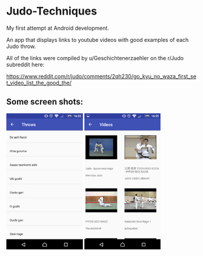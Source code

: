 # Judo-Techniques

My first attempt at Android development.

An app that displays links to youtube videos with good examples of each Judo throw.

All of the links were compiled by u/Geschichtenerzaehler on the r/Judo subreddit here:

https://www.reddit.com/r/judo/comments/2qh230/go_kyu_no_waza_first_set_video_list_the_good_the/

## Some screen shots:

<img src="https://raw.githubusercontent.com/reblou/judo-techniques/master/Screenshot_20180204-165510.png" width="40%">
<img src="https://raw.githubusercontent.com/reblou/judo-techniques/master/Screenshot_20180204-165527.png" width="40%">
